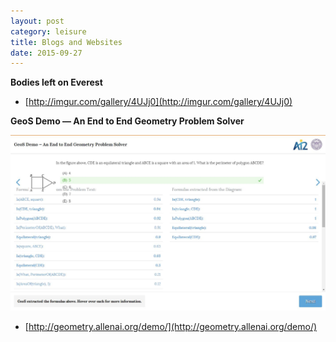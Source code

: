 ```yaml
---
layout: post
category: leisure
title: Blogs and Websites
date: 2015-09-27
---
```


**Bodies left on Everest**

- [http://imgur.com/gallery/4UJj0](http://imgur.com/gallery/4UJj0)

**GeoS Demo — An End to End Geometry Problem Solver**

<img src="/assets/leisure/blogs-and-websites/GeoS_Demo.jpg" width="800" />

- [http://geometry.allenai.org/demo/](http://geometry.allenai.org/demo/)
